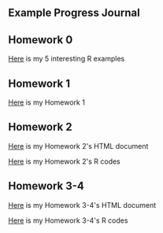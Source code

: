 ## Example Progress Journal

## Homework 0

[Here](files/example_homework_0.html) is my 5 interesting R examples

## Homework 1

[Here](files/EVDS-HW1.html) is my Homework 1

## Homework 2

[Here](files/Homework2.html) is my Homework 2's HTML document

[Here](files/Homework2.Rmd) is my Homework 2's R codes

## Homework 3-4

[Here](files/Homework-3-4.html) is my Homework 3-4's HTML document

[Here](files/Homework3&4.Rmd) is my Homework 3-4's R codes
